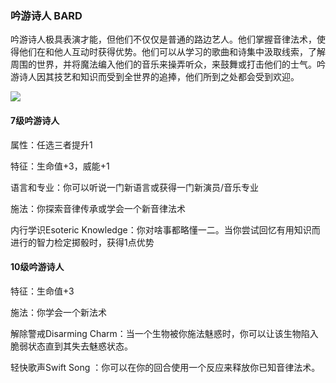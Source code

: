### 吟游诗人 BARD

吟游诗人极具表演才能，但他们不仅仅是普通的路边艺人。他们掌握音律法术，使得他们在和他人互动时获得优势。他们可以从学习的歌曲和诗集中汲取线索，了解周围的世界，并将魔法编入他们的音乐来操弄听众，来鼓舞或打击他们的士气。吟游诗人因其技艺和知识而受到全世界的追捧，他们所到之处都会受到欢迎。

![](https://sdlpic.oss-cn-beijing.aliyuncs.com/pic/bard.jpg)

#### 7级吟游诗人

属性：任选三者提升1

特征：生命值+3，威能+1

语言和专业：你可以听说一门新语言或获得一门新演员/音乐专业

施法：你探索音律传承或学会一个新音律法术

内行学识Esoteric
Knowledge：你对啥事都略懂一二。当你尝试回忆有用知识而进行的智力检定掷骰时，获得1点优势

#### 10级吟游诗人

特征：生命值+3

施法：你学会一个新法术

解除警戒Disarming
Charm：当一个生物被你施法魅惑时，你可以让该生物陷入脆弱状态直到其失去魅惑状态。

轻快歌声Swift Song ：你可以在你的回合使用一个反应来释放你已知音律法术。
